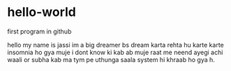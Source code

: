 # hello-world
first program in github

hello my name is jassi im a big dreamer bs dream karta rehta hu karte karte insomnia ho gya muje i dont know ki 
kab ab muje raat me neend ayegi achi waali or subha kab ma tym pe uthunga saala system hi khraab ho gya h.
